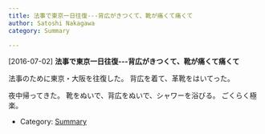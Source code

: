 ```yaml
---
title: 法事で東京一日往復---背広がきつくて、靴が痛くて痛くて
author: Satoshi Nakagawa
category: Summary

---
```


[2016-07-02] **法事で東京一日往復---背広がきつくて、靴が痛くて痛くて** 

 法事のために東京・大阪を往復した。
背広を着て、革靴をはいてった。

 夜中帰ってきた。
靴をぬいで、背広をぬいで、シャワーを浴びる。
ごくらく極楽。

- Category: [Summary](https://merapano.github.io/categories.html#Summary)

